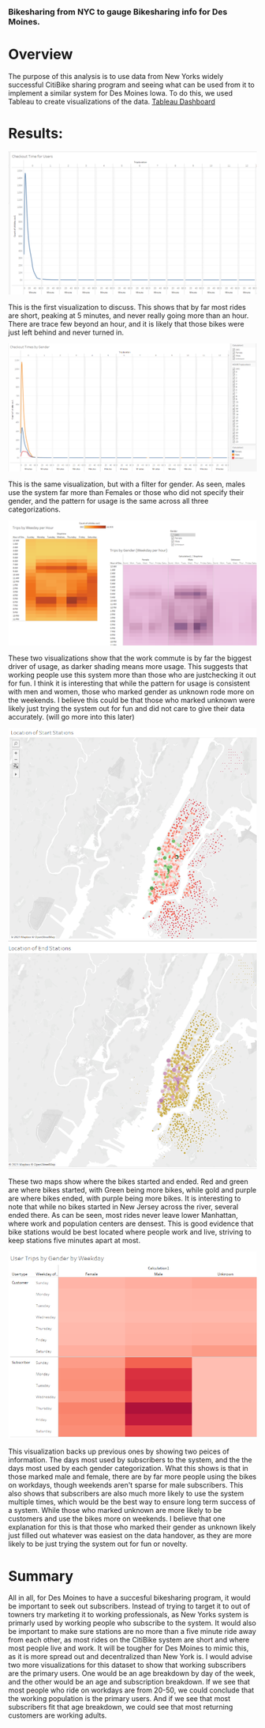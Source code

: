 ### Bikesharing from NYC to gauge Bikesharing info for Des Moines. 

# Overview
  The purpose of this analysis is to use data from New Yorks widely successful CitiBike sharing program and seeing what can be used from it to implement a similar 
  system for Des Moines Iowa. To do this, we used Tableau to create visualizations of the data. [Tableau Dashboard](https://public.tableau.com/app/profile/tessa.c5417/viz/Citibike_16238082679230/PreliminarylookintoBikesharingdata)

 #   Results:
 ![Checkdisout](https://github.com/TCJester10/Bikesharing/blob/main/Images/Checkouts.png)
 
 This is the first visualization to discuss. This shows that by far most rides are short, peaking at 5 minutes, and never really going more than an hour. There are trace 
 few beyond an hour, and it is likely that those bikes were just left behind and never turned in. 
 
 ![Checkoutthesegenders](https://github.com/TCJester10/Bikesharing/blob/main/Images/Checkout%20by%20Gender.png)
 
This is the same visualization, but with a filter for gender. As seen, males use the system far more than Females or those who did not specify their gender, and the 
pattern for usage is the same across all three categorizations. 

![Whenbikes](https://github.com/TCJester10/Bikesharing/blob/main/Images/When%20used%20and%20gender.png)

These two visualizations show that the work commute is by far the biggest driver of usage, as darker shading means more usage. This suggests that working people use this
system more than those who are justchecking it out for fun. I think it is interesting that while the pattern for usage is consistent with men and women, those who marked
gender as unknown rode more on the weekends. I believe this could be that those who marked unknown were likely just trying the system out for fun and did not care to
give their data accurately. 
(will go more into this later)

![Wherebegin](https://github.com/TCJester10/Bikesharing/blob/main/Images/Start%20Locales.png)
![Whereend](https://github.com/TCJester10/Bikesharing/blob/main/Images/End%20Locales.png)

These two maps show where the bikes started and ended. Red and green are where bikes started, with Green being more bikes, while gold and purple are where bikes ended,
with purple being more bikes. It is interesting to note that while no bikes started in New Jersey across the river, several ended there. As can be seen, most rides never 
leave lower Manhattan, where work and population centers are densest. This is good evidence that bike stations would be best located where people work and live, striving
to keep stations five minutes apart at most. 

![subs vs customers gen](https://github.com/TCJester10/Bikesharing/blob/main/Images/Subs%20vs%20Cus.png)

This visualization backs up previous ones by showing two peices of information. The days most used by subscribers to the system, and the the days most used by each
gender categorization. What this shows is that in those marked male and female, there are by far more people using the bikes on workdays, though weekends aren't 
sparse for male subscribers. This also shows that subscribers are also much more likely to use the system multiple times, which would be the best way to ensure long
term success of a system. While those who marked unknown are more likely to be customers and use the bikes more on weekends. I believe that one explanation for
this is that those who marked their gender as unknown likely just filled out whatever was easiest on the data handover, as they are more likely to be just trying the
system out for fun or novelty.

# Summary
All in all, for Des Moines to have a succesful bikesharing program, it would be important to seek out subscribers. Instead of trying to target it to out of towners
try marketing it to working professionals, as New Yorks system is primarly used by working people who subscribe to the system. It would also be important to make sure
stations are no more than a five minute ride away from each other, as most rides on the CitiBike system are short and where most people live and work. It will be 
tougher for Des Moines to mimic this, as it is more spread out and decentralized than New York is. I would advise two more visualizations for this dataset to show
that working subscribers are the primary users. One would be an age breakdown by day of the week, and the other would be an age and subscription breakdown.
If we see that most people who ride on workdays are from 20-50, we could conclude that the working population is the primary users. And if we see that most subscribers fit that age breakdown, we could see that most returning customers are working adults. 
